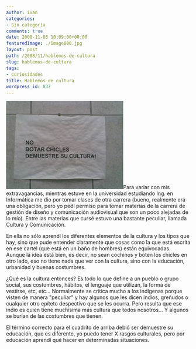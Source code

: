 ```yaml
---
author: ivan
categories:
- Sin categoría
comments: true
date: 2008-11-05 10:09:00+00:00
featuredImage: ./Image000.jpg
layout: post
path: /2008/11/hablemos-de-cultura
slug: hablemos-de-cultura
tags:
- Curiosidades
title: Hablemos de cultura
wordpress_id: 837
---
```


[![](./Image000.jpg)](http://3.bp.blogspot.com/_T2UWuNJg3dQ/SRErJmP9hqI/AAAAAAAABJU/ZJYBKMiVoYY/s1600-h/Image000.jpg)Para variar con mis extravagancias, mientras estuve en la universidad estudiando Ing. en Informática me dio por tomar clases de otra carrera (bueno, realmente era una obligación, pero yo pedí permiso para tomar materias de la carrera de gestión de diseño y comunicación audiovisual que son un poco alejadas de lo mío). Entre las materias que cursé estuvo una bastante peculiar, llamada Cultura y Comunicación.

En ella no sólo aprendí los diferentes elementos de la cultura y los tipos que hay, sino que pude entender claramente que cosas como la que está escrita en ese cartel (que está en un baño de hombres) están equivocadas. Aunque la idea está bien, es decir, no sean cochinos y boten los chicles en otro lado, eso no tiene nada que ver con la cultura, sino con la educación, urbanidad y buenas costumbres.

¿Qué es la cultura entonces? Es todo lo que define a un pueblo o grupo social, sus costumbres, hábitos, el lenguaje que utilizan, la forma de vestirse, etc, etc... Normalmente se critica mucho a los indígenas porque visten de manera "peculiar" y hay algunos que les dicen indios, greñudos o cualquier otro epíteto despectivo que se les ocurra. Pero resulta que ese indio es quien tiene muchísima más cultura que todos nosotros... Y algunos se burlan de las costumbres que tienen.

El término correcto para el cuadrito de arriba debió ser demuestre su educación, que es diferente, yo puedo tener X rasgos culturales, pero por educación aprendí qué hacer en determinadas situaciones.